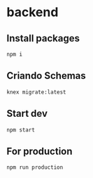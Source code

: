 # backend
## Install packages
```
npm i
```

## Criando Schemas
```
knex migrate:latest
```
## Start dev
```
npm start
```

## For production
```
npm run production
